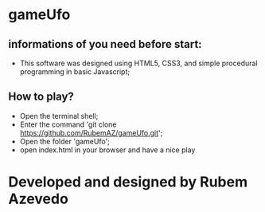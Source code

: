 # gameUfo

## informations of you need before start:
- This software was designed using HTML5, CSS3, and simple procedural programming in basic Javascript;

## How to play?
- Open the terminal shell;
- Enter the command 'git clone https://github.com/RubemAZ/gameUfo.git';
- Open the folder 'gameUfo';
- open index.html in your browser and have a nice play

# Developed and designed by Rubem Azevedo
